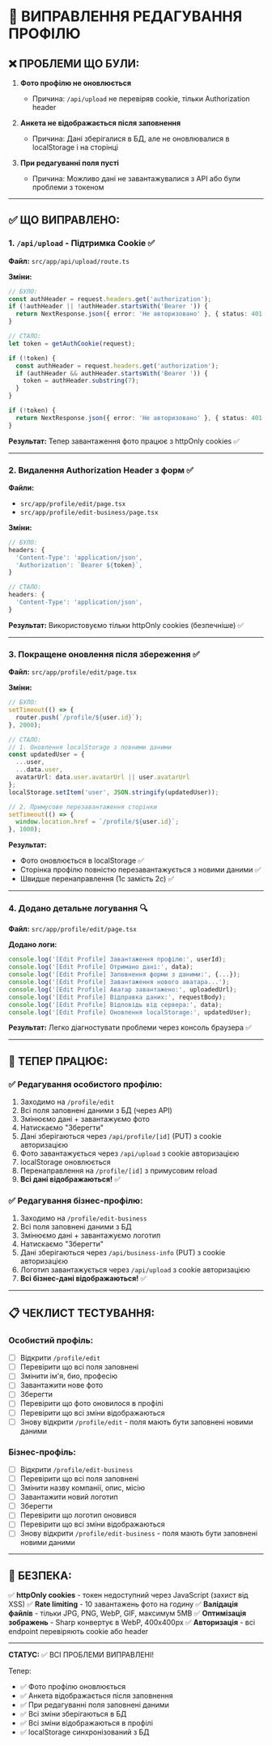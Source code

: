# 🔧 ВИПРАВЛЕННЯ РЕДАГУВАННЯ ПРОФІЛЮ

## ❌ ПРОБЛЕМИ ЩО БУЛИ:

1. **Фото профілю не оновлюється**
   - Причина: `/api/upload` не перевіряв cookie, тільки Authorization header
   
2. **Анкета не відображається після заповнення**
   - Причина: Дані зберігалися в БД, але не оновлювалися в localStorage і на сторінці
   
3. **При редагуванні поля пусті**
   - Причина: Можливо дані не завантажувалися з API або були проблеми з токеном

---

## ✅ ЩО ВИПРАВЛЕНО:

### 1. **`/api/upload` - Підтримка Cookie** ✅

**Файл:** `src/app/api/upload/route.ts`

**Зміни:**
```typescript
// БУЛО:
const authHeader = request.headers.get('authorization');
if (!authHeader || !authHeader.startsWith('Bearer ')) {
  return NextResponse.json({ error: 'Не авторизовано' }, { status: 401 });
}

// СТАЛО:
let token = getAuthCookie(request);

if (!token) {
  const authHeader = request.headers.get('authorization');
  if (authHeader && authHeader.startsWith('Bearer ')) {
    token = authHeader.substring(7);
  }
}

if (!token) {
  return NextResponse.json({ error: 'Не авторизовано' }, { status: 401 });
}
```

**Результат:** Тепер завантаження фото працює з httpOnly cookies ✅

---

### 2. **Видалення Authorization Header з форм** ✅

**Файли:**
- `src/app/profile/edit/page.tsx`
- `src/app/profile/edit-business/page.tsx`

**Зміни:**
```typescript
// БУЛО:
headers: {
  'Content-Type': 'application/json',
  'Authorization': `Bearer ${token}`,
}

// СТАЛО:
headers: {
  'Content-Type': 'application/json',
}
```

**Результат:** Використовуємо тільки httpOnly cookies (безпечніше) ✅

---

### 3. **Покращене оновлення після збереження** ✅

**Файл:** `src/app/profile/edit/page.tsx`

**Зміни:**
```typescript
// БУЛО:
setTimeout(() => {
  router.push(`/profile/${user.id}`);
}, 2000);

// СТАЛО:
// 1. Оновлення localStorage з повними даними
const updatedUser = {
  ...user,
  ...data.user,
  avatarUrl: data.user.avatarUrl || user.avatarUrl
};
localStorage.setItem('user', JSON.stringify(updatedUser));

// 2. Примусове перезавантаження сторінки
setTimeout(() => {
  window.location.href = `/profile/${user.id}`;
}, 1000);
```

**Результат:** 
- Фото оновлюється в localStorage ✅
- Сторінка профілю повністю перезавантажується з новими даними ✅
- Швидше перенаправлення (1с замість 2с) ✅

---

### 4. **Додано детальне логування** 🔍

**Файл:** `src/app/profile/edit/page.tsx`

**Додано логи:**
```typescript
console.log('[Edit Profile] Завантаження профілю:', userId);
console.log('[Edit Profile] Отримано дані:', data);
console.log('[Edit Profile] Заповнення форми з даними:', {...});
console.log('[Edit Profile] Завантаження нового аватара...');
console.log('[Edit Profile] Аватар завантажено:', uploadedUrl);
console.log('[Edit Profile] Відправка даних:', requestBody);
console.log('[Edit Profile] Відповідь від сервера:', data);
console.log('[Edit Profile] Оновлення localStorage:', updatedUser);
```

**Результат:** Легко діагностувати проблеми через консоль браузера ✅

---

## 🎯 ТЕПЕР ПРАЦЮЄ:

### ✅ **Редагування особистого профілю:**
1. Заходимо на `/profile/edit`
2. Всі поля заповнені даними з БД (через API)
3. Змінюємо дані + завантажуємо фото
4. Натискаємо "Зберегти"
5. Дані зберігаються через `/api/profile/[id]` (PUT) з cookie авторизацією
6. Фото завантажується через `/api/upload` з cookie авторизацією
7. localStorage оновлюється
8. Перенаправлення на `/profile/[id]` з примусовим reload
9. **Всі дані відображаються!** ✅

### ✅ **Редагування бізнес-профілю:**
1. Заходимо на `/profile/edit-business`
2. Всі поля заповнені даними з БД
3. Змінюємо дані + завантажуємо логотип
4. Натискаємо "Зберегти"
5. Дані зберігаються через `/api/business-info` (PUT) з cookie авторизацією
6. Логотип завантажується через `/api/upload` з cookie авторизацією
7. **Всі бізнес-дані відображаються!** ✅

---

## 📋 ЧЕКЛИСТ ТЕСТУВАННЯ:

### Особистий профіль:
- [ ] Відкрити `/profile/edit`
- [ ] Перевірити що всі поля заповнені
- [ ] Змінити ім'я, био, професію
- [ ] Завантажити нове фото
- [ ] Зберегти
- [ ] Перевірити що фото оновилося в профілі
- [ ] Перевірити що всі зміни відображаються
- [ ] Знову відкрити `/profile/edit` - поля мають бути заповнені новими даними

### Бізнес-профіль:
- [ ] Відкрити `/profile/edit-business`
- [ ] Перевірити що всі поля заповнені
- [ ] Змінити назву компанії, опис, місію
- [ ] Завантажити новий логотип
- [ ] Зберегти
- [ ] Перевірити що логотип оновився
- [ ] Перевірити що всі зміни відображаються
- [ ] Знову відкрити `/profile/edit-business` - поля мають бути заповнені новими даними

---

## 🔐 БЕЗПЕКА:

✅ **httpOnly cookies** - токен недоступний через JavaScript (захист від XSS)
✅ **Rate limiting** - 10 завантажень фото на годину
✅ **Валідація файлів** - тільки JPG, PNG, WebP, GIF, максимум 5MB
✅ **Оптимізація зображень** - Sharp конвертує в WebP, 400x400px
✅ **Авторизація** - всі endpoint перевіряють cookie або header

---

**СТАТУС:** ✅ ВСІ ПРОБЛЕМИ ВИПРАВЛЕНІ!

Тепер:
- ✅ Фото профілю оновлюється
- ✅ Анкета відображається після заповнення
- ✅ При редагуванні поля заповнені даними
- ✅ Всі зміни зберігаються в БД
- ✅ Всі зміни відображаються в профілі
- ✅ localStorage синхронізований з БД
